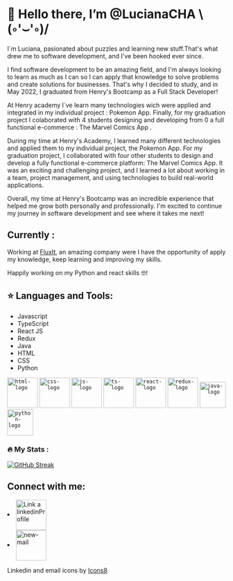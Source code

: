 
<h1> 👋 Hello there, I’m @LucianaCHA \(◦'⌣'◦)/</h1> 

I´m Luciana, pasionated about puzzles and  learning new stuff.That's what drew me to software development, and I've been hooked ever since.

I find software development to be an amazing field, and I'm always looking to learn as much as I can so I can apply that knowledge to solve problems and create solutions for businesses. That's why I decided to study, and in May 2022, I graduated from Henry's Bootcamp as a Full Stack Developer!

At Henry academy I´ve learn many technologies wich were applied and integrated in my individual project : Pokemon App. Finally, for my graduation project I colaborated with 4 students designing and developing from 0 a full functional e-commerce : The Marvel Comics App .

During my time at Henry's Academy, I learned many different technologies and applied them to my individual project, the Pokemon App. For my graduation project, I collaborated with four other students to design and develop a fully functional e-commerce platform: The Marvel Comics App. It was an exciting and challenging project, and I learned a lot about working in a team, project management, and using technologies to build real-world applications.

Overall, my time at Henry's Bootcamp was an incredible experience that helped me grow both personally and professionally. I'm excited to continue my journey in software development and see where it takes me next!

<h2 align=left> Currently : </h2>
<p> Working at <a href="https://www.fluxitsoft.com/en/">FluxIt</a>, an amazing company were I have the opportunity of apply my knowledge, keep learning and improving my skills.
<p> Happily working on my Python and react skills 🤓!</p>


## :star: Languages and Tools:

<p>
  <ul>
    <li>Javascript</li>
    <li>TypeScript</li>
    <li>React JS</li>
    <li>Redux</li>
    <li>Java</li>
    <li>HTML</li>
    <li>CSS</li>
    <li>Python</li>
</ul>



  <code><img width =70 src='https://github.com/LucianaCHA/LucianaCHA/assets/76781967/20ae21d0-2073-414f-a1f4-42c55ac67c36' alt='html-logo'></code>
  <code><img width =70 src='https://github.com/LucianaCHA/LucianaCHA/assets/76781967/50feadcc-afc9-4b31-94b1-7c19099e4c48' alt='css-logo'></code>
  <code><img width =70 src='https://github.com/LucianaCHA/LucianaCHA/assets/76781967/06fc5b34-c960-43b9-8903-f06b83428a3c' alt='js-logo'></code>
  <code><img width =70 src='https://github.com/LucianaCHA/LucianaCHA/assets/76781967/aa4b33f7-7659-4b97-ac2f-9366f5565421' alt='ts-logo'></code>
  <code><img width =70 src='https://github.com/LucianaCHA/LucianaCHA/assets/76781967/749ba2bc-5e42-4848-8a8a-c11f48fc202e' alt='react-logo'></code>
  <code><img width =70 src='https://github.com/LucianaCHA/LucianaCHA/assets/76781967/c1532361-236f-4a84-b1c3-5ab10880be34' alt='redux-logo'></code>
  <code><img width =60 src='https://github.com/LucianaCHA/LucianaCHA/assets/76781967/87dc4fd8-91f8-41a7-9298-529321712c53' alt='java-logo'></code>
  <code><img width =60 src='https://github.com/LucianaCHA/LucianaCHA/assets/76781967/57f5d465-9719-4475-84e1-8466adc15967' alt='python-logo' ></code>
  
  

</p>

### :fire: My Stats :


[![GitHub Streak](http://github-readme-streak-stats.herokuapp.com?user=LucianaCHA&theme=radical&background=000000)](https://git.io/streak-stats)

## Connect with me:
<p align="center">

<li >
  <a href="https://www.linkedin.com/in/luciana-chamorro/" target="_blank">
    <img align="center"src="https://img.icons8.com/bubbles/50/linkedin.png" alt="Link a linkedinProfile" height="70" width="70" />
  </a>
</li>

<li >
  <a href="mailto:lucianachamorro87@gmail.com?subject=hello from github!"> 
    <img align="center" width="70" height="70" src="https://img.icons8.com/bubbles/50/apple-mail.png" alt="new-mail"/>
  </a>
</li>
</p>
Linkedin and email icons by <a target="_blank" href="https://icons8.com">Icons8</a> 


<!---
LucianaCHA/LucianaCHA is a ✨ special ✨ repository because its `README.md` (this file) appears on your GitHub profile.
You can click the Preview link to take a look at your changes.
--->
